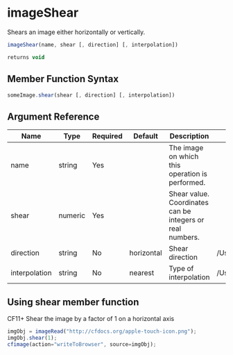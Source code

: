 # imageShear

Shears an image either horizontally or vertically.

```javascript
imageShear(name, shear [, direction] [, interpolation])
```

```javascript
returns void
```

## Member Function Syntax

```javascript
someImage.shear(shear [, direction] [, interpolation])
```

## Argument Reference

| Name | Type | Required | Default | Description | Values |
| --- | --- | --- | --- | --- | --- |
| name | string | Yes |  | The image on which this operation is performed. |  |
| shear | numeric | Yes |  | Shear value. Coordinates can be integers or real numbers. |  |
| direction | string | No | horizontal | Shear direction | /Users/garethedwards/development/github/cfdocs/docs/functions/imageshear.md|vertical |
| interpolation | string | No | nearest | Type of interpolation | /Users/garethedwards/development/github/cfdocs/docs/functions/imageshear.md|bicubic: Applies the bicubic method of interpolation. Generally, the quality of image is highest with this method and processing is slowest. |

## Using shear member function

CF11+ Shear the image by a factor of 1 on a horizontal axis

```javascript
imgObj = imageRead("http://cfdocs.org/apple-touch-icon.png");
imgObj.shear(1);
cfimage(action="writeToBrowser", source=imgObj);
```
